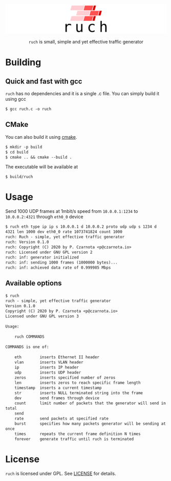 ![ruch logo](logo.svg?raw=true)

<p align="center">
  <code>ruch</code> is small, simple and yet effective traffic generator</br>
</p>

# Building

## Quick and fast with gcc

`ruch` has no dependencies and it is a single .c file.
You can simply build it using gcc
```
$ gcc ruch.c -o ruch
```

## CMake

You can also build it using [cmake](https://cmake.org).

```console
$ mkdir -p build
$ cd build
$ cmake .. && cmake --build .
```

The executable will be available at

```console
$ build/ruch
```

# Usage

Send 1000 UDP frames at 1mbit/s speed from `10.0.0.1:1234` to `10.0.0.2:4321` through `eth0_0` device
```
$ ruch eth type ip ip s 10.0.0.1 d 10.0.0.2 proto udp udp s 1234 d 4321 len 1000 dev eth0_0 rate 1073741824 count 1000
ruch: Ruch - simple, yet effective traffic generator
ruch: Version 0.1.0
ruch: Copyright (C) 2020 by P. Czarnota <p@czarnota.io>
ruch: Licensed under GNU GPL version 2
ruch: inf: generator initialized
ruch: inf: sending 1000 frames (1000000 bytes)...
ruch: inf: achieved data rate of 0.999985 Mbps
```

## Available options
```console
$ ruch
ruch - simple, yet effective traffic generator
Version 0.1.0
Copyright (C) 2020 by P. Czarnota <p@czarnota.io>
Licensed under GNU GPL version 3

Usage:

    ruch COMMANDS

COMMANDS is one of:

    eth        inserts Ethernet II header
    vlan       inserts VLAN header
    ip         inserts IP header
    udp        inserts UDP header
    zeros      inserts specified number of zeros
    len        inserts zeros to reach specific frame length
    timestamp  inserts a current timestamp
    str        inserts NULL terminated string into the frame
    dev        send frames through device
    count      limit number of packets that the generator will send in total
    send       
    rate       send packets at specified rate
    burst      specifies how many packets generator will be sending at once
    times      repeats the current frame definition N times
    forever    generate traffic until ruch is terminated

```

# License

`ruch` is licensed under GPL. See [LICENSE](LICENSE)
for details.
